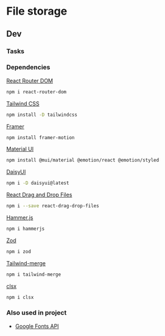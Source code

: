 # File storage
<!-- Ctrl + Shift + V -->

## Dev

### Tasks

### Dependencies

[React Router DOM](https://www.npmjs.com/package/react-router-dom)

```bash
npm i react-router-dom
```

[Tailwind CSS](https://tailwindcss.com/docs/guides/create-react-app)

```bash
npm install -D tailwindcss
```

[Framer](https://www.framer.com/motion/introduction/)

```bash
npm install framer-motion
```

[Material UI](https://mui.com/material-ui/react-modal/)

```bash
npm install @mui/material @emotion/react @emotion/styled
```

[DaisyUI](https://daisyui.com/docs/install/)

```bash
npm i -D daisyui@latest
```

[React Drag and Drop Files](https://github.com/KarimMokhtar/react-drag-drop-files)

```bash
npm i --save react-drag-drop-files
```

[Hammer.js](https://www.npmjs.com/package/hammerjs)

```bash
npm i hammerjs
```

[Zod](https://zod.dev/)

```bash
npm i zod
```

[Tailwind-merge](https://www.npmjs.com/package/tailwind-merge?activeTab=readme)

```bash
npm i tailwind-merge
```

[clsx](https://www.npmjs.com/package/clsx)

```bash
npm i clsx
```

### Also used in project

- [Google Fonts API](https://developers.google.com/fonts/docs/developer_api?hl=ru#APIKey)
